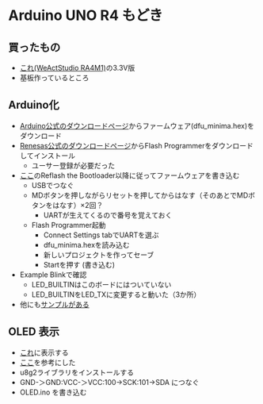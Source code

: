 # Arduino UNO R4 もどき

## 買ったもの

- [これ(WeActStudio RA4M1)](https://ja.aliexpress.com/item/1005006103872563.html)の3.3V版
- 基板作っているところ

## Arduino化

- [Arduino公式のダウンロードページ](https://github.com/arduino/ArduinoCore-renesas/tree/main/bootloaders/UNO_R4)からファームウェア(dfu_minima.hex)をダウンロード
- [Renesas公式のダウンロードページ](https://www.renesas.com/us/en/software-tool/renesas-flash-programmer-programming-gui)からFlash Programmerをダウンロードしてインストール
    - ユーサー登録が必要だった
- [ここ](https://community.element14.com/products/arduino/b/blog/posts/arduino-uno-r4-minima-troubleshooting-unknown-usb-device)のReflash the Bootloader以降に従ってファームウェアを書き込む
    - USBでつなぐ
    - MDボタンを押しながらリセットを押してからはなす（そのあとでMDボタンをはなす）×2回？
        - UARTが生えてくるので番号を覚えておく
    - Flash Programmer起動
        - Connect Settings tabでUARTを選ぶ
        - dfu_minima.hexを読み込む
        - 新しいプロジェクトを作ってセーブ
        - Startを押す (書き込む)
- Example Blinkで確認
    - LED_BUILTINはこのボードにはついていない
    - LED_BUILTINをLED_TXに変更すると動いた（3か所）
- 他にも[サンプルがある](https://github.com/arduino/ArduinoCore-renesas/tree/main/libraries)

## OLED 表示
- [これ](https://ja.aliexpress.com/item/32850288143.html)に表示する
- [ここ](https://101010.fun/iot/arduino-oled-display.html)を参考にした
- u8g2ライブラリをインストールする
- GND-＞GND:VCC-＞VCC:100->SCK:101->SDA につなぐ
- OLED.ino を書き込む
